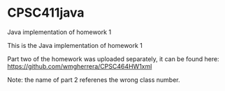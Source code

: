# CPSC411java
Java implementation of homework 1

This is the Java implementation of homework 1

Part two of the homework was uploaded separately, it can be found here:
https://github.com/wmgherrera/CPSC464HW1xml

Note: the name of part 2 referenes the wrong class number. 
